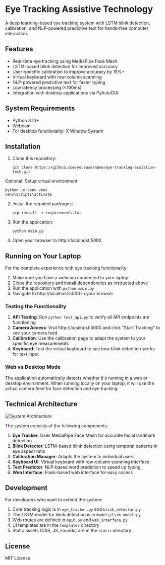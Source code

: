 # Eye Tracking Assistive Technology

A deep learning-based eye tracking system with LSTM blink detection, calibration, and NLP-powered predictive text for hands-free computer interaction.

## Features

- Real-time eye tracking using MediaPipe Face Mesh
- LSTM-based blink detection for improved accuracy
- User-specific calibration to improve accuracy by 15%+
- Virtual keyboard with row-column scanning
- NLP-powered predictive text for faster typing
- Low latency processing (<100ms)
- Integration with desktop applications via PyAutoGUI

## System Requirements

- Python 3.10+ 
- Webcam
- For desktop functionality: X Window System

## Installation



1. Clone this repository:
   ```
   git clone https://github.com/yourusername/eye-tracking-assistive-tech.git
   ```

Optional: Setup virtual environment 
```
python -m venv venv
venv\Scripts\activate 
```

2. Install the required packages:
   ```
   pip install -r requirements.txt
   ```

3. Run the application:
   ```
   python main.py
   ```

4. Open your browser to http://localhost:5000

## Running on Your Laptop

For the complete experience with eye tracking functionality:

1. Make sure you have a webcam connected to your laptop
2. Clone the repository and install dependencies as instructed above
3. Run the application with `python main.py`
4. Navigate to http://localhost:5000 in your browser

### Testing the Functionality

1. **API Testing**: Run `python test_api.py` to verify all API endpoints are functioning
2. **Camera Access**: Visit http://localhost:5000 and click "Start Tracking" to see your camera feed
3. **Calibration**: Use the calibration page to adapt the system to your specific eye measurements
4. **Keyboard**: Test the virtual keyboard to see how blink detection works for text input

### Web vs Desktop Mode

The application automatically detects whether it's running in a web or desktop environment. When running locally on your laptop, it will use the actual camera feed for face detection and eye tracking.

## Technical Architecture

![System Architecture](https://via.placeholder.com/800x400?text=Eye+Tracking+System+Architecture)

The system consists of the following components:

1. **Eye Tracker**: Uses MediaPipe Face Mesh for accurate facial landmark detection
2. **Blink Detector**: LSTM-based blink detection using temporal patterns in eye aspect ratio
3. **Calibration Manager**: Adapts the system to individual users
4. **Keyboard UI**: Virtual keyboard with row-column scanning interface
5. **Text Predictor**: NLP-based word prediction to speed up typing
6. **Web Interface**: Flask-based web interface for easy access

## Development

For developers who want to extend the system:

1. Core tracking logic is in `eye_tracker.py` and `blink_detector.py`
2. The LSTM model for blink detection is in `models/lstm_model.py`
3. Web routes are defined in `main.py` and `web_interface.py`
4. UI templates are in the `templates` directory
5. Static assets (CSS, JS, sounds) are in the `static` directory

## License

MIT License